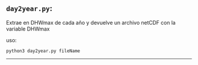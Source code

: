 ## `day2year.py`:  

Extrae en DHWmax de cada año y devuelve un archivo netCDF con la variable DHWmax 

uso: 

`python3 day2year.py fileName` 

---------------------



